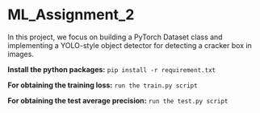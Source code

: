 # ML_Assignment_2

In this project, we focus on building a PyTorch Dataset class and implementing a YOLO-style object detector for detecting a cracker box in images.

**Install the python packages:** ``pip install -r requirement.txt``

**For obtaining the training loss:** ``run the train.py script``

**For obtaining the test average precision:** ``run the test.py script``

